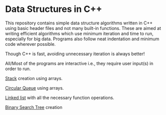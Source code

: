 # Data Structures in C++

This repository contains simple data structure algorithms written in C++ using basic header files and not many built-in functions.
These are aimed at writing efficient algorithms which use minimum iteration and time to run, especially for big data. Programs also follow neat indentation and minimum code wherever possible.

Though C++ is fast, avoiding unnecessary iteration is always better!

All/Most of the programs are interactive i.e., they require user input(s) in order to run.

[Stack](https://github.com/krishnacdunuka/CPP/blob/master/stack.cpp) creation using arrays.

[Circular Queue](https://github.com/krishnacdunuka/CPP/blob/master/cirqueuelar.cpp) using  arrays.

[Linked list](https://github.com/krishnacdunuka/CPP/blob/master/linked_list.cpp) with all the necessary function operations.

[Binary Search Tree](https://github.com/krishnacdunuka/DataStructures/blob/master/bs_tree.cpp) creation
